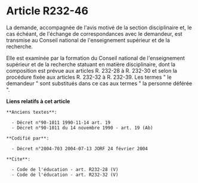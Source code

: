 # Article R232-46

La demande, accompagnée de l'avis motivé de la section disciplinaire et, le cas échéant, de l'échange de correspondances avec
le demandeur, est transmise au Conseil national de l'enseignement supérieur et de la recherche. 

Elle est examinée par la formation du Conseil national de l'enseignement supérieur et de la recherche statuant en matière
disciplinaire, dont la composition est prévue aux articles R. 232-28 à R. 232-30 et selon la procédure fixée aux articles R.
232-32 à R. 232-39. Les termes " le demandeur " sont substitués dans ce cas aux termes " la personne déférée ".

**Liens relatifs à cet article**

	**Anciens textes**:

	  - Décret n°90-1011 1990-11-14 art. 19
	  - Décret n°90-1011 du 14 novembre 1990 - art. 19 (Ab)

	**Codifié par**:

	  - Décret n°2004-703 2004-07-13 JORF 24 février 2004

	**Cite**:

	  - Code de l'éducation - art. R232-28 (V)
	  - Code de l'éducation - art. R232-32 (V)
